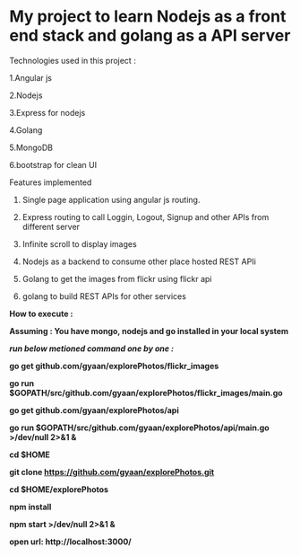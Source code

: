 # My project to learn Nodejs as a front end stack and golang as a API server

Technologies used in this project :

1.Angular js 

2.Nodejs 

3.Express for nodejs

4.Golang

5.MongoDB

6.bootstrap for clean UI

Features implemented

1. Single page application using angular js routing.

2. Express routing to call Loggin, Logout, Signup and other APIs from different server

3. Infinite scroll to display images 

4. Nodejs as a backend to consume other place hosted REST APIi  

5. Golang to get the images from flickr using flickr api

6. golang to build REST APIs for other services 

<b>How to execute :</b> 

<b>Assuming : You have mongo, nodejs and go installed in your local system<b>

<i>run below metioned command one by one :</i>

go get github.com/gyaan/explorePhotos/flickr_images

go run $GOPATH/src/github.com/gyaan/explorePhotos/flickr_images/main.go

go get github.com/gyaan/explorePhotos/api

go run $GOPATH/src/github.com/gyaan/explorePhotos/api/main.go  >/dev/null 2>&1 &

cd $HOME

git clone https://github.com/gyaan/explorePhotos.git

cd $HOME/explorePhotos

npm install 

npm start  >/dev/null 2>&1 &
 
open url: http://localhost:3000/	
